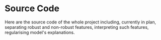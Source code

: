 # Source Code

Here are the source code of the whole project including, currently in plan, separating robust and non-robust features, interpreting such features, regularising model's explanations.
